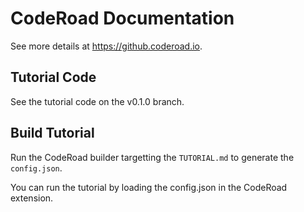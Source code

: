 # CodeRoad Documentation

See more details at https://github.coderoad.io.

## Tutorial Code

See the tutorial code on the v0.1.0 branch.

## Build Tutorial

Run the CodeRoad builder targetting the `TUTORIAL.md` to generate the `config.json`.

You can run the tutorial by loading the config.json in the CodeRoad extension.
